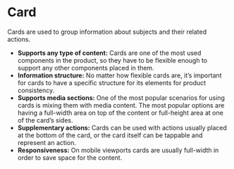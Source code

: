 # Card

Cards are used to group information about subjects and their related actions.

- **Supports any type of content:** Cards are one of the most used components in the product, so they have to be flexible enough to support any other components placed in them.
- **Information structure:** No matter how flexible cards are, it’s important for cards to have a specific structure for its elements for product consistency.
- **Supports media sections:** One of the most popular scenarios for using cards is mixing them with media content. The most popular options are having a full-width area on top of the content or full-height area at one of the card’s sides.
- **Supplementary actions:** Cards can be used with actions usually placed at the bottom of the card, or the card itself can be tappable and represent an action.
- **Responsiveness:** On mobile viewports cards are usually full-width in order to save space for the content.
